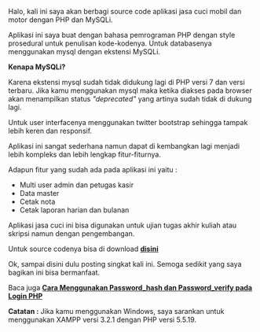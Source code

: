 <!--t Aplikasi Jasa Cuci Mobil Motor dengan PHP dan MySQLi t-->
<!--d Aplikasi sederhana jasa cuci mobil motor php mysqli. d-->
<!--tag source code tag-->
<!--image https://masrud.com/content/images/sc.png image-->

Halo, kali ini saya akan berbagi source code aplikasi jasa cuci mobil dan motor dengan PHP dan MySQLi. 

Aplikasi ini saya buat dengan bahasa pemrograman PHP dengan style prosedural untuk penulisan kode-kodenya. Untuk databasenya menggunakan mysql dengan ekstensi MySQLi.

**Kenapa MySQLi?**

Karena ekstensi mysql sudah tidak didukung lagi di PHP versi 7 dan versi terbaru. Jika kamu menggunakan mysql maka ketika diakses pada browser akan menampilkan status *"deprecated"* yang artinya sudah tidak di dukung lagi.

Untuk user interfacenya menggunakan twitter bootstrap sehingga tampak lebih keren dan responsif.

<amp-img src="https://masrud.com/content/images/20161008112856-aplikasi%20jasa%20cuci%20php%20mysqli.png"
     width="1365"
     height="613"
     layout="responsive"
     alt="aplikasi jasa cuci">
</amp-img>

Aplikasi ini sangat sederhana namun dapat di kembangkan lagi menjadi lebih kompleks dan lebih lengkap fitur-fiturnya.

Adapun fitur yang sudah ada pada aplikasi ini yaitu :

 - Multi user admin dan petugas kasir
 - Data master
 - Cetak nota
 - Cetak laporan harian dan bulanan

Aplikasi jasa cuci ini bisa digunakan untuk ujian tugas akhir kuliah atau skripsi namun dengan pengembangan.

Untuk source codenya bisa di download **<u>[disini][1]</u>**

Ok, sampai disini dulu posting singkat kali ini. Semoga sedikit yang saya bagikan ini bisa bermanfaat.

Baca juga **[Cara Menggunakan Password_hash dan Password_verify pada Login PHP][2]**

<div class="notif"><b>Catatan :</b> Jika kamu menggunakan Windows, saya sarankan untuk menggunakan XAMPP versi 3.2.1 dengan PHP versi 5.5.19.</div>

  [1]: https://goo.gl/QM23pi
  [2]: https://masrud.com/post/password-hash-password-verify